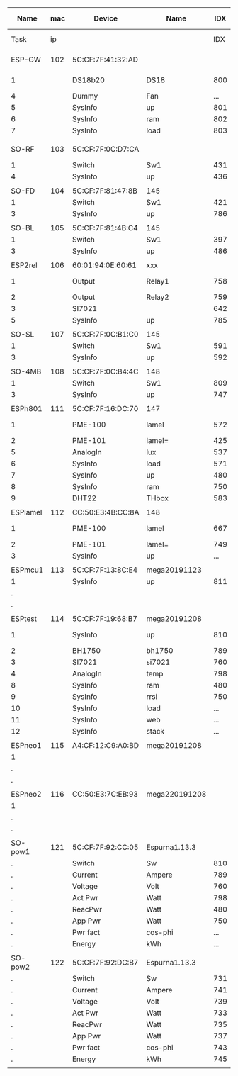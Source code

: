 Name    |mac|Device|Name   |IDX |GPIO|sda-scl| UDP |.
--------|---|------|-------|----|----|-------|-----|---
Task    |ip |      |       |IDX |GPIO|sda-scl| UDP |.
ESP-GW  |102|5C:CF:7F:41:32:AD|||||Build 148|
1       |   |DS18b20 |DS18 	|800 |14  |IO 4-5 |65500|
4       |   |Dummy   |Fan  	|... |    |
5       |   |SysInfo |up     |801 |
6       |   |SysInfo |ram  	|802 |
7  	    |   |SysInfo |load   |803 |	  |
|||||||
SO-RF   |103|5C:CF:7F:0C:D7:CA|||||Build 145|
1       |   |Switch  |Sw1  	|431 |0   |       |65500|
4  	    |   |SysInfo |up     |436 |	  |
|||||||
SO-FD   |104|5C:CF:7F:81:47:8B|145
1       |   |Switch  |Sw1    |421 |0   |       |65500|
3       |   |SysInfo |up     |786 |    |
|||||||
SO-BL   |105|5C:CF:7F:81:4B:C4|145
1       |   |Switch  |Sw1    |397 |0   |       |65500| 
3       |   |SysInfo |up     |486 |    |
|||||||
ESP2rel |106|60:01:94:0E:60:61|xxx
1       |   |Output  |Relay1 |758 |14  |IO 4-5 |65500|
2  		  |   |Output  |Relay2 |759 |12  |
3       |   |SI7021  |       |642 |    |
5       |   |SysInfo |up     |785 |	  |
|||||||
SO-SL   |107|5C:CF:7F:0C:B1:C0|145
1       |   |Switch  |Sw1    |591 |0   |       |65500|
3       |   |SysInfo |up     |592 |	  |
|||||||
SO-4MB  |108|5C:CF:7F:0C:B4:4C|148
1       |   |Switch  |Sw1    |809 |0   |       |8266 |
3  	    |   |SysInfo |up     |747 |	  |
|||||||
ESPh801 |111|5C:CF:7F:16:DC:70|147
1       |   |PME-100 |lamel  |572 |I2C |IO 3-1 |     |
2       |   |PME-101 |lamel= |425 |I2C |
5       |   |AnalogIn|lux    |537 |ADC |
6       |   |SysInfo |load   |571 |    |
7       |   |SysInfo |up     |480 |	  |
8  	    |   |SysInfo |ram    |750 |	  |
9  	    |   |DHT22   |THbox  |583 |5   |
|||||||
ESPlamel|112|CC:50:E3:4B:CC:8A|148
1       |   |PME-100 |lamel  |667 |I2C |IO 5-4 |     |
2       |   |PME-101 |lamel= |749 |I2C |
3       |   |SysInfo |up     |... |    |
|||||||
ESPmcu1 |113|5C:CF:7F:13:8C:E4|mega20191123
1       |   |SysInfo |up     |811 |    |       |8266 |
.       |   |        |       |    |	   |
.       |
|||||||
ESPtest |114|5C:CF:7F:19:68:B7|mega20191208
1       |   |SysInfo |up     |810 |    |IO13-12|8266 |
2       |   |BH1750  |bh1750 |789 |I2C |
3       |   |SI7021  |si7021 |760 |I2C |
4  	    |   |AnalogIn|temp   |798 |ADC |
8       |   |SysInfo |ram    |480 |
9       |   |SysInfo |rrsi   |750 |
10 	    |   |SysInfo |load   |... |
11 	    |   |SysInfo |web    |... |
12 	    |   |SysInfo |stack  |... |
|||||||
ESPneo1 |115|A4:CF:12:C9:A0:BD|mega20191208
1       |   |        |      |    |    |       |8266 |
.       |   |        |     	|    |	  |
.       |   |        |     	|    |	  |
|||||||
ESPneo2 |116|CC:50:E3:7C:EB:93|mega220191208
1       |   |        |       |    |    |       |8266 |
.       |   |        |     	|    |	  |
.       |   |        |     	|    |	  |
|||||||
SO-pow1 |121|5C:CF:7F:92:CC:05|Espurna1.13.3
.       |   |Switch  |Sw     |810 |    |       | --- |
.       |   |Current |Ampere |789 |I2C |
.       |   |Voltage |Volt   |760 |I2C |
.       |   |Act Pwr	|Watt   |798 |ADC |
.       |   |ReacPwr |Watt   |480 |	  |
.       |   |App Pwr |Watt   |750 |	  |
.  	    |   |Pwr fact|cos-phi|... |    |
.  	    |   |Energy  |kWh    |... |    |
|||||||
SO-pow2 |122|5C:CF:7F:92:DC:B7|Espurna1.13.3
.       |   |Switch  |Sw     |731 |    |       | --- |
.       |   |Current |Ampere |741 |I2C |
.       |   |Voltage |Volt   |739 |I2C |
.       |   |Act Pwr |Watt   |733 |ADC |
.       |   |ReacPwr |Watt   |735 |	  |
.       |   |App Pwr |Watt   |737 |	  |
.  	    |   |Pwr fact|cos-phi|743 |    |
.  	    |   |Energy  |kWh    |745 |    |
|||||||
